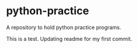 # python-practice
A repository to hold python practice programs. 

This is a test. Updating readme for my first commit.
